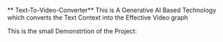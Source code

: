 ** Text-To-Video-Converter**
This is A Generative AI Based Technology which converts the Text Context into the Effective Video graph

This is the small Demonstrtion of the Project:
